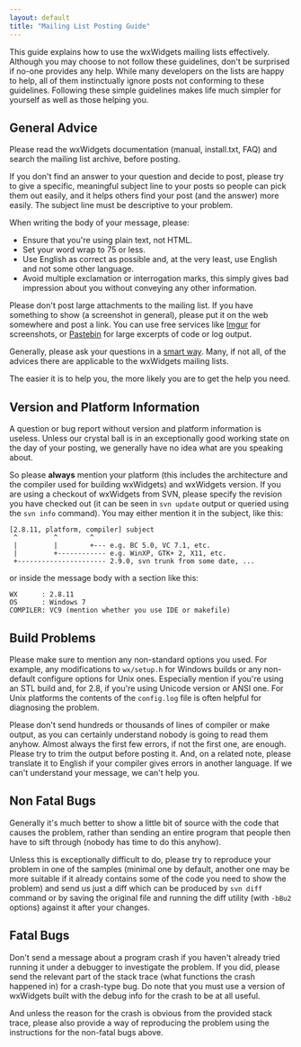 ```yaml
---
layout: default
title: "Mailing List Posting Guide"
---
```


This guide explains how to use the wxWidgets mailing lists effectively.
Although you may choose to not follow these guidelines, don't be surprised if
no-one provides any help. While many developers on the lists are happy to help,
all of them instinctually ignore posts not conforming to these guidelines.
Following these simple guidelines makes life much simpler for yourself as well
as those helping you.


## General Advice

Please read the wxWidgets documentation (manual, install.txt, FAQ) and search
the mailing list archive, before posting.

If you don't find an answer to your question and decide to post, please try to
give a specific, meaningful subject line to your posts so people can pick them
out easily, and it helps others find your post (and the answer) more easily.
The subject line must be descriptive to your problem.

When writing the body of your message, please:

* Ensure that you're using plain text, not HTML.
* Set your word wrap to 75 or less.
* Use English as correct as possible and, at the very least, use English and
  not some other language.
* Avoid multiple exclamation or interrogation marks, this simply gives bad
  impression about you without conveying any other information.

Please don't post large attachments to the mailing list. If you have something
to show (a screenshot in general), please put it on the web somewhere and post
a link. You can use free services like [Imgur] for screenshots, or [Pastebin]
for large excerpts of code or log output.

[Imgur]: http://imgur.com/
[Pastebin]: http://pastebin.com/

Generally, please ask your questions in a [smart way][catb]. Many, if not all,
of the advices there are applicable to the wxWidgets mailing lists.

[catb]: http://www.catb.org/~esr/faqs/smart-questions.html

The easier it is to help you, the more likely you are to get the help you need.


## Version and Platform Information

A question or bug report without version and platform information is useless.
Unless our crystal ball is in an exceptionally good working state on the day of
your posting, we generally have no idea what are you speaking about.

So please **always** mention your platform (this includes the architecture and
the compiler used for building wxWidgets) and wxWidgets version. If you are
using a checkout of wxWidgets from SVN, please specify the revision you have
checked out (it can be seen in `svn update` output or queried using the
`svn info` command). You may either mention it in the subject, like this:

    [2.8.11, platform, compiler] subject
     ^         ^        ^
     |         |        +--- e.g. BC 5.0, VC 7.1, etc.
     |         +------------ e.g. WinXP, GTK+ 2, X11, etc.
     +---------------------- 2.9.0, svn trunk from some date, ...

or inside the message body with a section like this:

    WX      : 2.8.11
    OS      : Windows 7
    COMPILER: VC9 (mention whether you use IDE or makefile)


## Build Problems

Please make sure to mention any non-standard options you used. For example, any
modifications to `wx/setup.h` for Windows builds or any non-default configure
options for Unix ones. Especially mention if you're using an STL build and, for
2.8, if you're using Unicode version or ANSI one. For Unix platforms the
contents of the `config.log` file is often helpful for diagnosing the problem.

Please don't send hundreds or thousands of lines of compiler or make output, as
you can certainly understand nobody is going to read them anyhow. Almost always
the first few errors, if not the first one, are enough. Please try to trim the
output before posting it. And, on a related note, please translate it to
English if your compiler gives errors in another language. If we can't
understand your message, we can't help you.


## Non Fatal Bugs

Generally it's much better to show a little bit of source with the code that
causes the problem, rather than sending an entire program that people then have
to sift through (nobody has time to do this anyhow).

Unless this is exceptionally difficult to do, please try to reproduce your
problem in one of the samples (minimal one by default, another one may be more
suitable if it already contains some of the code you need to show the problem)
and send us just a diff which can be produced by `svn diff` command or by
saving the original file and running the diff utility (with `-bBu2` options)
against it after your changes.


## Fatal Bugs

Don't send a message about a program crash if you haven't already tried running
it under a debugger to investigate the problem. If you did, please send the
relevant part of the stack trace (what functions the crash happened in) for a
crash-type bug. Do note that you must use a version of wxWidgets built with the
debug info for the crash to be at all useful.

And unless the reason for the crash is obvious from the provided stack trace,
please also provide a way of reproducing the problem using the instructions for
the non-fatal bugs above.
